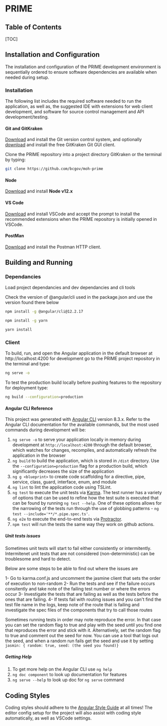 # PRIME

## Table of Contents

[TOC]

## Installation and Configuration

The installation and configuration of the PRIME development environment is sequentially ordered to ensure software dependencies are available when needed during setup.

### Installation

The following list includes the required software needed to run the application, as well as, the suggested IDE with extensions for web client development, and software for source control management and API development/testing.

#### Git and GitKraken

[Download](https://git-scm.com/downloads) and install the Git version control system, and optionally [download](https://www.gitkraken.com) and install the free GitKraken Git GUI client.

Clone the PRIME repository into a project directory GitKraken or the terminal by typing:

```bash
git clone https://github.com/bcgov/moh-prime
```

#### Node

[Download](https://nodejs.org/en/) and install **Node v12.x**

#### VS Code

[Download](https://code.visualstudio.com/) and install VSCode and accept the prompt to install the recommended extensions when the PRIME repository is initially opened in VSCode.

#### PostMan

[Download](https://www.getpostman.com/apps) and install the Postman HTTP client.

## Building and Running

### Dependancies

Load project dependancies and dev dependancies and cli tools

Check the version of @angular/cli used in the package.json and use the version found there below

```bash
npm install -g @angular/cli@12.2.17
```

```bash
npm install -g yarn
```

```bash
yarn install
```

### Client

To build, run, and open the Angular application in the default browser at http://localhost:4200 for development go to the PRIME project repository in the terminal and type:

```bash
ng serve -o
```

To test the production build locally before pushing features to the repository for deployment type:

```bash
ng build --configuration=production
```

#### Angular CLI Reference

This project was generated with [Angular CLI](https://github.com/angular/angular-cli) version 8.3.x. Refer to the Angular CLI documentation for the available commands, but the most used commands during development will be:

1. `ng serve -o` to serve your application locally in memory during development at `http://localhost:4200` through the default browser, which watches for changes, recompiles, and automatically refresh the application in the browser
1. `ng build` to build the application, which is stored in `/dist` directory.  Use the `--configuration=production` flag for a production build, which significantly decreases the size of the application
1. `ng g <blueprint>` to create code scaffolding for a directive, pipe, service, class, guard, interface, enum, and module
1. `ng lint` to lint the application code using TSLint.
1. `ng test` to execute the unit tests via [Karma](https://karma-runner.github.io). The test runner has a variety of options that can be used to refine how the test suite is executed that can be found by running `ng test --help`.  One of these options allows for the narrowing of the tests run through the use of globbing patterns - `ng test --include='**/*.pipe.spec.ts'`.
1. `ng e2e` to execute the end-to-end tests via [Protractor](http://www.protractortest.org/).
1. `npm test` will run the tests the same way they work on github actions.


##### Unit tests issues

Sometimes unit tests will start to fail either consistently or intermitently. Intermitenet unit tests that are not considered (non-deterministic) can be troublesome and hard to detect.

 Below are some steps to be able to find out where the issues are

 1- Go to karma.conf.js and uncomment the jasmine client that sets the order of execution to non-random
 2- Run the tests and see if the failure occurs consitently and take note of the failing test number or where the errors occur
 3- Investigate the tests that are failing as well as the tests before the ones that are failing.
 4- If tests fail with routing issues and you can't find the test file name in the logs, keep note of the route that is failing and investigate the spec files of the components that try to call those routes

 Sometimes running tests in order may note reproduce the error. In that case you can set the random flag to true and play with the seed until you find one that reproduces the error and stick with it. Alternatively, set the random flag to true and comment out the seed for now. You can use a tool that logs out the seed, and when a random run fails get the seed and use it by setting `jasmin: { random: true, seed: (the seed you found)}`

##### Getting Help

1. To get more help on the Angular CLI use `ng help`
1. `ng doc component` to look up documentation for features
1. `ng serve --help` to look up doc for `ng serve` command

## Coding Styles

Coding styles should adhere to the [Angular Style Guide](https://angular.io/docs/ts/latest/guide/style-guide.html) at all times!  The editor config setup for the project will also assist with coding style automatically, as well as VSCode settings.
